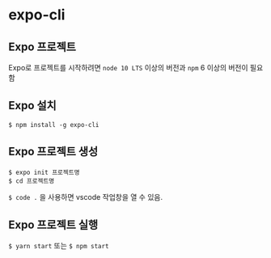 # expo-cli

## Expo 프로젝트
Expo로 프로젝트를 시작하려면 `node 10 LTS` 이상의 버전과 `npm` 6 이상의 버전이 필요함

## Expo 설치
`$ npm install -g expo-cli`

## Expo 프로젝트 생성
```
$ expo init 프로젝트명
$ cd 프로젝트명
```

`$ code .` 을 사용하면 vscode 작업창을 열 수 있음.

## Expo 프로젝트 실행
`$ yarn start` 또는 `$ npm start`